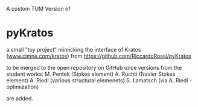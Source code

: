 A custom TUM Version of 
# pyKratos
a small "toy project" mimicking the interface of Kratos (www.cimne.com/kratos)
from https://github.com/RiccardoRossi/pyKratos

to be merged to the open repository on GitHub once versions from the student works:
M. Pentek (Stokes element)
A. Ruchti (Navier Stokes element)
A. Riedl (various structural elemenets)
S. Lamatsch (via A. Riedl - optimization)

are added.